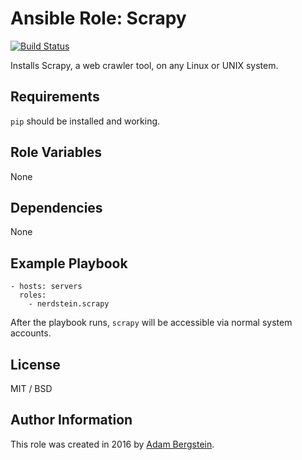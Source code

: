 # Ansible Role: Scrapy

[![Build Status](https://travis-ci.org/nerdstein/ansible-role-scrapy.svg?branch=master)](https://travis-ci.org/nerdstein/ansible-role-scrapy)

Installs Scrapy, a web crawler tool, on any Linux or UNIX system.

## Requirements

`pip` should be installed and working.

## Role Variables

None

## Dependencies

None

## Example Playbook

    - hosts: servers
      roles:
        - nerdstein.scrapy

After the playbook runs, `scrapy` will be accessible via normal system accounts.

## License

MIT / BSD

## Author Information

This role was created in 2016 by [Adam Bergstein](http://nerdstein.net/).
